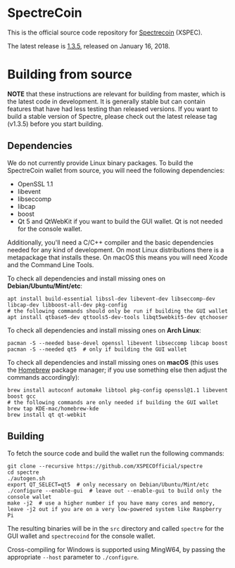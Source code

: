 SpectreCoin
===========

This is the official source code repository for [Spectrecoin](https://spectreproject.io/) (XSPEC).

The latest release is [1.3.5](https://github.com/XSPECOfficial/spectre/releases/tag/v1.3.5), released on January 16, 2018.

Building from source
====================

**NOTE** that these instructions are relevant for building from master, which is the latest code in development. It is generally stable but can contain features that have had less testing than released versions. If you want to build a stable version of Spectre, please check out the latest release tag (v1.3.5) before you start building.

Dependencies
------------

We do not currently provide Linux binary packages. To build the SpectreCoin wallet from source, you will need the following dependencies:

 * OpenSSL 1.1
 * libevent
 * libseccomp
 * libcap
 * boost
 * Qt 5 and QtWebKit if you want to build the GUI wallet. Qt is not needed for the console wallet.

Additionally, you'll need a C/C++ compiler and the basic dependencies needed for any kind of development. On most Linux distributions there is a metapackage that installs these. On macOS this means you will need Xcode and the Command Line Tools.

To check all dependencies and install missing ones on **Debian/Ubuntu/Mint/etc**:

    apt install build-essential libssl-dev libevent-dev libseccomp-dev libcap-dev libboost-all-dev pkg-config
    # the following commands should only be run if building the GUI wallet
    apt install qtbase5-dev qttools5-dev-tools libqt5webkit5-dev qtchooser

To check all dependencies and install missing ones on **Arch Linux**:

    pacman -S --needed base-devel openssl libevent libseccomp libcap boost
    pacman -S --needed qt5  # only if building the GUI wallet

To check all dependencies and install missing ones on **macOS** (this uses the [Homebrew](https://brew.sh/) package manager; if you use something else then adjust the commands accordingly):

    brew install autoconf automake libtool pkg-config openssl@1.1 libevent boost gcc
    # the following commands are only needed if building the GUI wallet
    brew tap KDE-mac/homebrew-kde
    brew install qt qt-webkit

Building
--------

To fetch the source code and build the wallet run the following commands:

    git clone --recursive https://github.com/XSPECOfficial/spectre
    cd spectre
    ./autogen.sh
    export QT_SELECT=qt5  # only necessary on Debian/Ubuntu/Mint/etc
    ./configure --enable-gui  # leave out --enable-gui to build only the console wallet
    make -j2  # use a higher number if you have many cores and memory, leave -j2 out if you are on a very low-powered system like Raspberry Pi

The resulting binaries will be in the `src` directory and called `spectre` for the GUI wallet and `spectrecoind` for the console wallet.

Cross-compiling for Windows is supported using MingW64, by passing the appropriate `--host` parameter to `./configure`.
